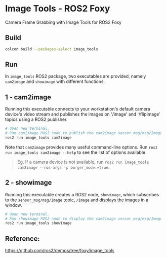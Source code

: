 # Image Tools - ROS2 Foxy
Camera Frame Grabbing with Image Tools for ROS2 Foxy

## **Build**

```bash
colcon build --packages-select image_tools
```

## **Run**

In `image_tools` ROS2 package, two executables are provided, namely `cam2image` and `showimage` with different functions.

## **1 - cam2image**
Running this executable connects to your workstation's default camera device's video stream and publishes the images on '/image' and '/flipimage' topics using a ROS2 publisher.

```bash
# Open new terminal.
# Run cam2image ROS2 node to publish the cam2image sensor_msg/msg/Image messages.
ros2 run image_tools cam2image
```

Note that `cam2image` provides many useful command-line options. Run `ros2 run image_tools cam2image --help` to see the list of options available.
>
> Eg. If a camera device is not available, run `ros2 run image_tools cam2image --ros-args -p burger_mode:=true`.

## **2 - showimage**
Running this executable creates a ROS2 node, `showimage`, which subscribes to the `sensor_msg/msg/Image` topic, `/image` and displays the images in a window.

```bash
# Open new terminal.
# Run showimage ROS2 node to display the cam2image sensor_msg/msg/Image messages.
ros2 run image_tools showimage
```

## Reference:
https://github.com/ros2/demos/tree/foxy/image_tools